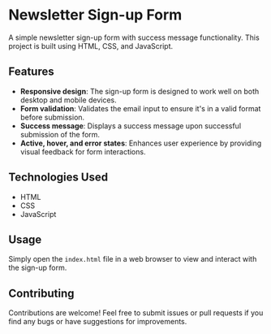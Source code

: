# Newsletter Sign-up Form

A simple newsletter sign-up form with success message functionality. This project is built using HTML, CSS, and JavaScript.

## Features

- **Responsive design**: The sign-up form is designed to work well on both desktop and mobile devices.
- **Form validation**: Validates the email input to ensure it's in a valid format before submission.
- **Success message**: Displays a success message upon successful submission of the form.
- **Active, hover, and error states**: Enhances user experience by providing visual feedback for form interactions.

## Technologies Used

- HTML
- CSS
- JavaScript

## Usage

Simply open the `index.html` file in a web browser to view and interact with the sign-up form.

## Contributing

Contributions are welcome! Feel free to submit issues or pull requests if you find any bugs or have suggestions for improvements.

